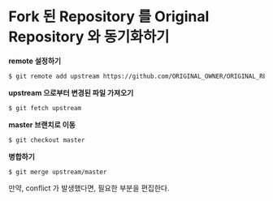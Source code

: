 # Fork 된 Repository 를 Original Repository 와 동기화하기

__remote 설정하기__
```sh
$ git remote add upstream https://github.com/ORIGINAL_OWNER/ORIGINAL_REPOSITORY.git
```

__upstream 으로부터 변경된 파일 가져오기__
```sh
$ git fetch upstream
```

__master 브랜치로 이동__
```sh
$ git checkout master
```

__병합하기__
```sh
$ git merge upstream/master
```
<p>만약, conflict 가 발생했다면, 필요한 부분을 편집한다.</p>

